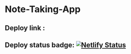 # Note-Taking-App

## Deploy link :


## Deploy status badge: [![Netlify Status](https://api.netlify.com/api/v1/badges/6cef1667-aca5-42b4-9b7e-74229591ce0c/deploy-status)](https://app.netlify.com/sites/notes-aplicationn/deploys)
